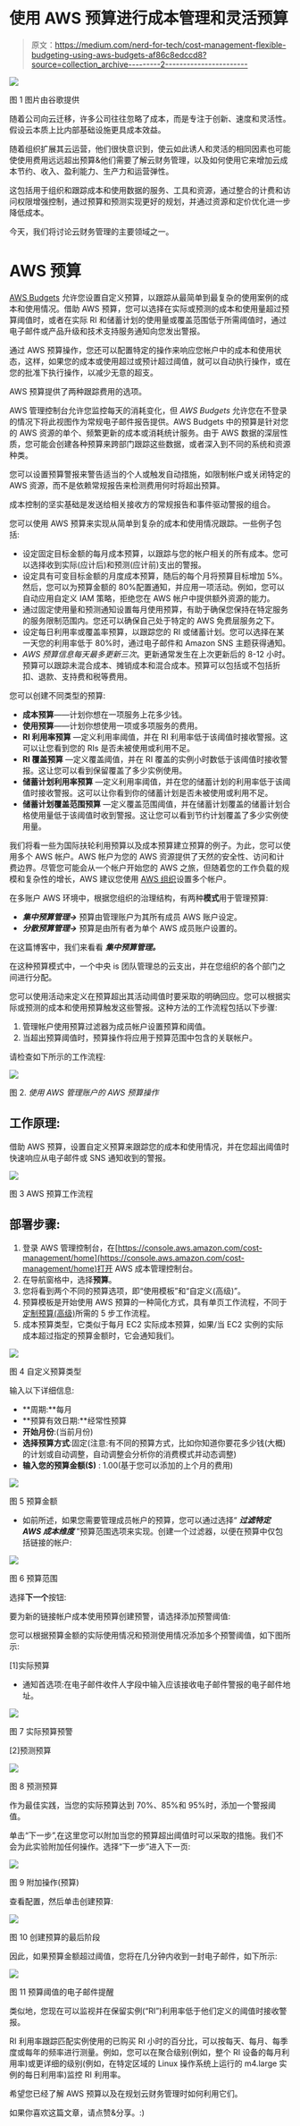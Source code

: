 # 使用 AWS 预算进行成本管理和灵活预算

> 原文：<https://medium.com/nerd-for-tech/cost-management-flexible-budgeting-using-aws-budgets-af86c8edccd8?source=collection_archive---------2----------------------->

![](img/9c732685d581371526269b745ae380a6.png)

图 1 图片由谷歌提供

随着公司向云迁移，许多公司往往忽略了成本，而是专注于创新、速度和灵活性。假设云本质上比内部基础设施更具成本效益。

随着组织扩展其云运营，他们很快意识到，使云如此诱人和灵活的相同因素也可能使使用费用远远超出预算&他们需要了解云财务管理，以及如何使用它来增加云成本节约、收入、盈利能力、生产力和运营弹性。

这包括用于组织和跟踪成本和使用数据的服务、工具和资源，通过整合的计费和访问权限增强控制，通过预算和预测实现更好的规划，并通过资源和定价优化进一步降低成本。

今天，我们将讨论云财务管理的主要领域之一。

# AWS 预算

[AWS Budgets](https://aws.amazon.com/aws-cost-management/aws-budgets/) 允许您设置自定义预算，以跟踪从最简单到最复杂的使用案例的成本和使用情况。借助 AWS 预算，您可以选择在实际或预测的成本和使用量超过预算阈值时，或者在实际 RI 和储蓄计划的使用量或覆盖范围低于所需阈值时，通过电子邮件或产品升级和技术支持服务通知向您发出警报。

通过 AWS 预算操作，您还可以配置特定的操作来响应您帐户中的成本和使用状态，这样，如果您的成本或使用超过或预计超过阈值，就可以自动执行操作，或在您的批准下执行操作，以减少无意的超支。

AWS 预算提供了两种跟踪费用的选项。

AWS 管理控制台允许您监控每天的消耗变化，但 *AWS Budgets* 允许您在不登录的情况下将此视图作为常规电子邮件报告提供。AWS Budgets 中的预算是针对您的 AWS 资源的单个、频繁更新的成本或消耗统计服务。由于 AWS 数据的深层性质，您可能会创建各种预算来跨部门跟踪这些数据，或者深入到不同的系统和资源种类。

您可以设置预算警报来警告适当的个人或触发自动措施，如限制帐户或关闭特定的 AWS 资源，而不是依赖常规报告来检测费用何时将超出预算。

成本控制的坚实基础是发送给相关接收方的常规报告和事件驱动警报的组合。

您可以使用 AWS 预算来实现从简单到复杂的成本和使用情况跟踪。一些例子包括:

*   设定固定目标金额的每月成本预算，以跟踪与您的帐户相关的所有成本。您可以选择收到实际(应计后)和预测(应计前)支出的警报。
*   设定具有可变目标金额的月度成本预算，随后的每个月将预算目标增加 5%。然后，您可以为预算金额的 80%配置通知，并应用一项活动。例如，您可以自动应用自定义 IAM 策略，拒绝您在 AWS 帐户中提供额外资源的能力。
*   通过固定使用量和预测通知设置每月使用预算，有助于确保您保持在特定服务的服务限制范围内。您还可以确保自己处于特定的 AWS 免费层服务之下。
*   设定每日利用率或覆盖率预算，以跟踪您的 RI 或储蓄计划。您可以选择在某一天您的利用率低于 80%时，通过电子邮件和 Amazon SNS 主题获得通知。
*   *AWS 预算信息每天最多更新三次*。更新通常发生在上次更新后的 8-12 小时。预算可以跟踪未混合成本、摊销成本和混合成本。预算可以包括或不包括折扣、退款、支持费和税等费用。

您可以创建不同类型的预算:

*   **成本预算**——计划你想在一项服务上花多少钱。
*   **使用预算**——计划你想使用一项或多项服务的费用。
*   **RI 利用率预算** —定义利用率阈值，并在 RI 利用率低于该阈值时接收警报。这可以让您看到您的 RIs 是否未被使用或利用不足。
*   **RI 覆盖预算** —定义覆盖阈值，并在 RI 覆盖的实例小时数低于该阈值时接收警报。这让您可以看到保留覆盖了多少实例使用。
*   **储蓄计划利用率预算** —定义利用率阈值，并在您的储蓄计划的利用率低于该阈值时接收警报。这可以让你看到你的储蓄计划是否未被使用或利用不足。
*   **储蓄计划覆盖范围预算** —定义覆盖范围阈值，并在储蓄计划覆盖的储蓄计划合格使用量低于该阈值时收到警报。这让您可以看到节约计划覆盖了多少实例使用量。

我们将看一些为国际扶轮利用预算以及成本预算建立预算的例子。为此，您可以使用多个 AWS 帐户。AWS 帐户为您的 AWS 资源提供了天然的安全性、访问和计费边界。尽管您可能会从一个帐户开始您的 AWS 之旅，但随着您的工作负载的规模和复杂性的增长，AWS 建议您使用 [AWS 组织](https://aws.amazon.com/organizations/)设置多个帐户。

在多账户 AWS 环境中，根据您组织的治理结构，有两种**模式**用于管理预算:

*   ***集中预算管理→*** 预算由管理账户为其所有成员 AWS 账户设定。
*   ***分散预算管理→*** 预算是由所有者为单个 AWS 成员账户设置的。

在这篇博客中，我们来看看 ***集中预算管理。***

在这种预算模式中，一个中央 is 团队管理总的云支出，并在您组织的各个部门之间进行分配。

您可以使用活动来定义在预算超出其活动阈值时要采取的明确回应。您可以根据实际或预测的成本和使用预算触发这些警报。这种方法的工作流程包括以下步骤:

1.  管理帐户使用预算过滤器为成员帐户设置预算和阈值。
2.  当超出预算阈值时，预算操作将应用于预算范围中包含的关联帐户。

请检查如下所示的工作流程:

![](img/d442d6407f8e7dc1e9eaa0b2e654e8d0.png)

图 2\. *使用 AWS 管理账户的 AWS 预算操作*

## 工作原理:

借助 AWS 预算，设置自定义预算来跟踪您的成本和使用情况，并在您超出阈值时快速响应从电子邮件或 SNS 通知收到的警报。

![](img/0d7cf2992188783bef3ef6907b37caa8.png)

图 3 AWS 预算工作流程

## 部署步骤:

1.  登录 AWS 管理控制台，在[https://console.aws.amazon.com/cost-management/home](https://console.aws.amazon.com/cost-management/home)打开 AWS 成本管理控制台。
2.  在导航窗格中，选择**预算**。
3.  您将看到两个不同的预算选项，即“使用模板”和“自定义(高级)”。
4.  预算模板是开始使用 AWS 预算的一种简化方式，具有单页工作流程，不同于[定制预算(高级)](https://docs.aws.amazon.com/cost-management/latest/userguide/custom-budgets.html)所需的 5 步工作流程。
5.  成本预算类型，它类似于每月 EC2 实际成本预算，如果/当 EC2 实例的实际成本超过指定的预算金额时，它会通知我们。

![](img/27825804981a2b387286d6f4df05bdbc.png)

图 4 自定义预算类型

输入以下详细信息:

*   **周期:**每月
*   **预算有效日期:**经常性预算
*   **开始月份**:(当前月份)
*   **选择预算方式**:固定(注意:有不同的预算方式，比如你知道你要花多少钱(大概)的计划或自动调整，自动调整会分析你的消费模式并动态调整)
*   **输入您的预算金额($)** : 1.00(基于您可以添加的上个月的费用)

![](img/1f321e166e99285d6bff3e3cdb1f5e1d.png)

图 5 预算金额

*   如前所述，如果您需要管理成员帐户的预算，您可以通过选择“ ***过滤特定 AWS 成本维度*** ”预算范围选项来实现。创建一个过滤器，以便在预算中仅包括链接的帐户:

![](img/f27adda934cca228ee19a02535b6dc45.png)

图 6 预算范围

选择**下一个**按钮:

要为新的链接帐户成本使用预算创建预警，请选择添加预警阈值:

您可以根据预算金额的实际使用情况和预测使用情况添加多个预警阈值，如下图所示:

[1]实际预算

*   通知首选项:在电子邮件收件人字段中输入应该接收电子邮件警报的电子邮件地址。

![](img/99faf988ff93ec4c284743a4424fa705.png)

图 7 实际预算预警

[2]预测预算

![](img/0551c403e2de2220ab44a9274e64bf10.png)

图 8 预测预算

作为最佳实践，当您的实际预算达到 70%、85%和 95%时，添加一个警报阈值。

单击“下一步”,在这里您可以附加当您的预算超出阈值时可以采取的措施。我们不会为此实验附加任何操作。选择“下一步”进入下一页:

![](img/2ec327f567cc3e9a12b872b80bd12d8e.png)

图 9 附加操作(预算)

查看配置，然后单击创建预算:

![](img/be73de8f4a4f43e3a7b7b7cf1b867a4a.png)

图 10 创建预算的最后阶段

因此，如果预算金额超过阈值，您将在几分钟内收到一封电子邮件，如下所示:

![](img/f7e9615c92b7d288dca4dc04fb19e13c.png)

图 11 预算阈值的电子邮件提醒

类似地，您现在可以监视并在保留实例(“RI”)利用率低于他们定义的阈值时接收警报。

RI 利用率跟踪匹配实例使用的已购买 RI 小时的百分比，可以按每天、每月、每季度或每年的频率进行测量。例如，您可以在聚合级别(例如，整个 RI 设备的每月利用率)或更详细的级别(例如，在特定区域的 Linux 操作系统上运行的 m4.large 实例的每日利用率)监控 RI 利用率。

希望您已经了解 AWS 预算以及在规划云财务管理时如何利用它们。

如果你喜欢这篇文章，请点赞&分享。:)